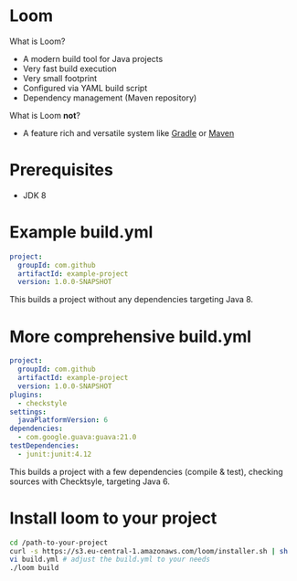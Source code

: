 # Loom

What is Loom?

- A modern build tool for Java projects
- Very fast build execution
- Very small footprint
- Configured via YAML build script
- Dependency management (Maven repository)

What is Loom **not**?

- A feature rich and versatile system like [Gradle](https://gradle.org) or [Maven](http://maven.apache.org)

# Prerequisites

- JDK 8



# Example build.yml

```yaml
project:
  groupId: com.github
  artifactId: example-project
  version: 1.0.0-SNAPSHOT
```

This builds a project without any dependencies targeting Java 8.


# More comprehensive build.yml
```yaml
project:
  groupId: com.github
  artifactId: example-project
  version: 1.0.0-SNAPSHOT
plugins:
  - checkstyle
settings:
  javaPlatformVersion: 6
dependencies:
  - com.google.guava:guava:21.0
testDependencies:
  - junit:junit:4.12
```

This builds a project with a few dependencies (compile & test), checking sources with Checktsyle, targeting Java 6.


# Install loom to your project

```sh
cd /path-to-your-project
curl -s https://s3.eu-central-1.amazonaws.com/loom/installer.sh | sh
vi build.yml # adjust the build.yml to your needs
./loom build
```
